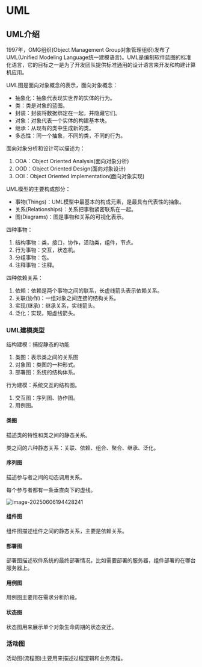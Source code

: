 # UML



## UML介绍

1997年，OMG组织(Object Management Group对象管理组织)发布了UML(Unified Modeling Language统一建模语言)。UML是编制软件蓝图的标准化语言，它的目标之一是为了开发团队提供标准通用的设计语言来开发和构建计算机应用。

UML图是面向对象概念的表示，面向对象概念：

- 抽象化：抽象代表现实世界的实体的行为。
- 类：类是对象的蓝图。
- 封装：封装将数据绑定在一起，并隐藏它们。
- 对象：对象代表一个实体的构建基本块。
- 继承：从现有的类中生成新的类。
- 多态性：同一个抽象，不同的类，不同的行为。



面向对象分析和设计可以描述为：

1. OOA：Object Oriented Analysis(面向对象分析)
2. OOD：Object Oriented Design(面向对象设计)
3. OOI：Object Oriented Implementation(面向对象实现)



UML模型的主要构成部分：

- 事物(Things)：UML模型中最基本的构成元素，是最具有代表性的抽象。
- 关系(Relationships)：关系把事物紧密联系在一起。
- 图(Diagrams)：图是事物和关系的可视化表示。



四种事物：

1. 结构事物：类，接口，协作，活动类，组件，节点。
2. 行为事物：交互，状态机。
3. 分组事物：包。
4. 注释事物：注释。



四种依赖关系：

1. 依赖：依赖是两个事物之间的联系，长虚线箭头表示依赖关系。
2. 关联(协作)：一组对象之间连接的结构关系。
3. 实现(继承)：继承关系，实线箭头。
4. 泛化：实现，短虚线箭头。



### UML建模类型

结构建模：捕捉静态的功能

1. 类图：表示类之间的关系图
2. 对象图：类图的一种形式。
3. 部署图：系统的结构体系。



行为建模：系统交互的结构图。

1. 交互图：序列图、协作图。
2. 用例图。



#### 类图

描述类的特性和类之间的静态关系。

类之间的六种静态关系：关联、依赖、组合、聚合、继承、泛化。



#### 序列图

描述参与者之间的动态调用关系。

每个参与者都有一条垂直向下的虚线。

![image-20250606194428241](C:\Users\oycm\AppData\Roaming\Typora\typora-user-images\image-20250606194428241.png)



#### 组件图

组件图描述组件之间的静态关系，主要是依赖关系。



#### 部署图

部署图描述软件系统的最终部署情况，比如需要部署的服务器，组件部署的在哪台服务器上。



#### 用例图

用例图主要用在需求分析阶段。



#### 状态图

状态图用来展示单个对象生命周期的状态变迁。



### 活动图

活动图(流程图)主要用来描述过程逻辑和业务流程。